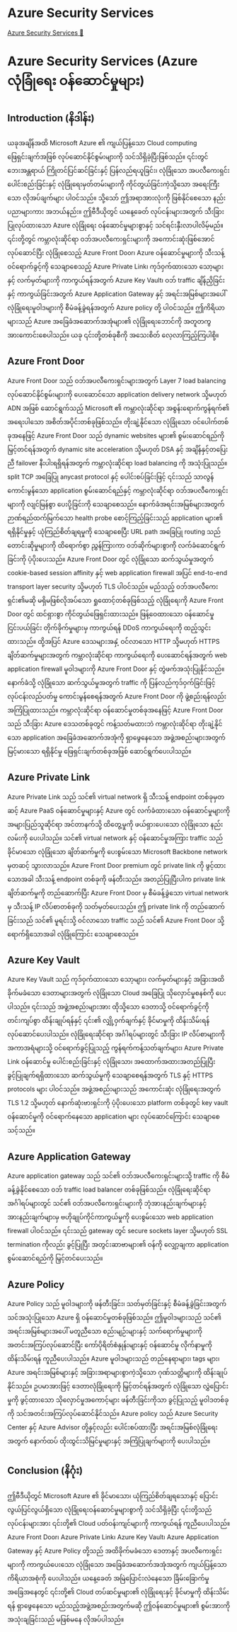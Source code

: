 # Azure Security Services

[Azure Security Services 🔗](https://www.coursera.org/learn/cybersecurity-management-and-compliance/lecture/fIU4W/azure-security-services)

# Azure Security Services (Azure လုံခြုံရေး ဝန်ဆောင်မှုများ)

## Introduction (နိဒါန်း)

ယခုအချိန်အထိ Microsoft Azure ၏ ကျယ်ပြန့်သော Cloud computing ဖြေရှင်းချက်အဖြစ် လုပ်ဆောင်နိုင်စွမ်းများကို သင်သိရှိခဲ့ပြီးဖြစ်သည်။ ၎င်းတွင် ဘေးအန္တရာယ် ကြိုတင်ပြင်ဆင်ခြင်းနှင့် ပြန်လည်ရယူခြင်း၊ လုံခြုံသော အပလီကေးရှင်း ပေါင်းစည်းခြင်းနှင့် လုံခြုံရေးမှတ်တမ်းများကို ကိုင်တွယ်ခြင်းကဲ့သို့သော အရေးကြီးသော လိုအပ်ချက်များ ပါဝင်သည်။ သို့သော် ဤအရာအားလုံးကို ဖြစ်နိုင်စေသော နည်းပညာများကား အဘယ်နည်း။ ဤဗီဒီယိုတွင် ယနေ့ခေတ် လုပ်ငန်းများအတွက် သီးခြားပြုလုပ်ထားသော Azure လုံခြုံရေး ဝန်ဆောင်မှုများစွာနှင့် သင်ရင်းနှီးလာပါလိမ့်မည်။ ၎င်းတို့တွင် ကမ္ဘာလုံးဆိုင်ရာ ဝဘ်အပလီကေးရှင်းများကို အကောင်းဆုံးဖြစ်အောင် လုပ်ဆောင်ပြီး လုံခြုံစေသည့် Azure Front Door၊ Azure ဝန်ဆောင်မှုများကို သီးသန့်ဝင်ရောက်ခွင့်ကို သေချာစေသည့် Azure Private Link၊ ကုဒ်ဝှက်ထားသော သော့များနှင့် လက်မှတ်များကို ကာကွယ်ရန်အတွက် Azure Key Vault၊ ဝဘ် traffic ချိန်ညှိခြင်းနှင့် ကာကွယ်ခြင်းအတွက် Azure Application Gateway နှင့် အရင်းအမြစ်များအပေါ် လုံခြုံရေးမူဝါဒများကို စီမံခန့်ခွဲရန်အတွက် Azure policy တို့ ပါဝင်သည်။ ဤကိရိယာများသည် Azure အခြေခံအဆောက်အအုံများ၏ လုံခြုံရေးဘောင်ကို အတူတကွ အားကောင်းစေပါသည်။ ယခု ၎င်းတို့တစ်ခုစီကို အသေးစိတ် လေ့လာကြည့်ကြပါစို့။

## Azure Front Door

Azure Front Door သည် ဝဘ်အပလီကေးရှင်းများအတွက် Layer 7 load balancing လုပ်ဆောင်နိုင်စွမ်းများကို ပေးဆောင်သော application delivery network သို့မဟုတ် ADN အဖြစ် ဆောင်ရွက်သည့် Microsoft ၏ ကမ္ဘာလုံးဆိုင်ရာ အစွန်းရောက်ကွန်ရက်၏ အရေးပါသော အစိတ်အပိုင်းတစ်ခုဖြစ်သည်။ တိုးချဲ့နိုင်သော လုံခြုံသော ဝင်ပေါက်တစ်ခုအနေဖြင့် Azure Front Door သည် dynamic websites များ၏ စွမ်းဆောင်ရည်ကို မြှင့်တင်ရန်အတွက် dynamic site acceleration သို့မဟုတ် DSA နှင့် အချိန်နှင့်တပြေးညီ failover နီးပါးရရှိရန်အတွက် ကမ္ဘာလုံးဆိုင်ရာ load balancing ကို အသုံးပြုသည်။ split TCP အခြေပြု anycast protocol နှင့် ပေါင်းစပ်ခြင်းဖြင့် ၎င်းသည် သာလွန်ကောင်းမွန်သော application စွမ်းဆောင်ရည်နှင့် ကမ္ဘာလုံးဆိုင်ရာ ဝဘ်အပလီကေးရှင်းများကို လျင်မြန်စွာ ပေးပို့ခြင်းကို သေချာစေသည်။ နောက်ခံအရင်းအမြစ်များအတွက် ဉာဏ်ရည်ထက်မြက်သော health probe စောင့်ကြည့်ခြင်းသည် application များ၏ ရရှိနိုင်မှုနှင့် ယုံကြည်စိတ်ချရမှုကို သေချာစေပြီး URL path အခြေပြု routing သည် တောင်းဆိုမှုများကို ထိရောက်စွာ ညွှန်ကြားကာ ဝဘ်ဆိုက်များစွာကို လက်ခံဆောင်ရွက်ခြင်းကို ပံ့ပိုးပေးသည်။ Azure Front Door တွင် လုံခြုံသော ဆက်သွယ်မှုအတွက် cookie-based session affinity နှင့် web application firewall အပြင် end-to-end transport layer security သို့မဟုတ် TLS ပါဝင်သည်။ မည်သည့် ဝဘ်အပလီကေးရှင်း၏မဆို မရှိမဖြစ်လိုအပ်သော ရှုထောင့်တစ်ခုဖြစ်သည့် လုံခြုံရေးကို Azure Front Door တွင် ထင်ရှားစွာ ကိုင်တွယ်ဖြေရှင်းထားသည်။ ဖြန့်ဝေထားသော ဝန်ဆောင်မှုငြင်းပယ်ခြင်း တိုက်ခိုက်မှုများမှ ကာကွယ်ရန် DDoS ကာကွယ်ရေးကို ထည့်သွင်းထားသည်။ ထို့အပြင် Azure ဒေသများအနှံ့ ဝင်လာသော HTTP သို့မဟုတ် HTTPS ချိတ်ဆက်မှုများအတွက် ကမ္ဘာလုံးဆိုင်ရာ ကာကွယ်ရေးကို ပေးဆောင်ရန်အတွက် web application firewall မူဝါဒများကို Azure Front Door နှင့် တွဲဖက်အသုံးပြုနိုင်သည်။ နောက်ခံသို့ လုံခြုံသော ဆက်သွယ်မှုအတွက် traffic ကို ပြန်လည်ကုဒ်ဝှက်ခြင်းဖြင့် လုပ်ငန်းလည်ပတ်မှု ကောင်းမွန်စေရန်အတွက် Azure Front Door ကို ဖွဲ့စည်းရန်လည်း အကြံပြုထားသည်။ ကမ္ဘာလုံးဆိုင်ရာ ဝန်ဆောင်မှုတစ်ခုအနေဖြင့် Azure Front Door သည် သီးခြား Azure ဒေသတစ်ခုတွင် ကန့်သတ်မထားဘဲ ကမ္ဘာလုံးဆိုင်ရာ တိုးချဲ့နိုင်သော application အခြေခံအဆောက်အအုံကို ရှာဖွေနေသော အဖွဲ့အစည်းများအတွက် မြင့်မားသော ရရှိနိုင်မှု ဖြေရှင်းချက်တစ်ခုအဖြစ် ဆောင်ရွက်ပေးပါသည်။

## Azure Private Link

Azure Private Link သည် သင်၏ virtual network ရှိ သီးသန့် endpoint တစ်ခုမှတဆင့် Azure PaaS ဝန်ဆောင်မှုများနှင့် Azure တွင် လက်ခံထားသော ဝန်ဆောင်မှုများကို အများပြည်သူဆိုင်ရာ အင်တာနက်သို့ ထိတွေ့မှုကို ဖယ်ရှားပေးသော လုံခြုံသော နည်းလမ်းကို ပေးပါသည်။ သင်၏ virtual network နှင့် ဝန်ဆောင်မှုအကြား traffic သည် ခိုင်မာသော လုံခြုံသော ချိတ်ဆက်မှုကို ပေးစွမ်းသော Microsoft Backbone network မှတဆင့် သွားလာသည်။ Azure Front Door premium တွင် private link ကို ဖွင့်ထားသောအခါ သီးသန့် endpoint တစ်ခုကို ဖန်တီးသည်။ အတည်ပြုပြီးပါက private link ချိတ်ဆက်မှုကို တည်ဆောက်ပြီး Azure Front Door မှ စီမံခန့်ခွဲသော virtual network မှ သီးသန့် IP လိပ်စာတစ်ခုကို သတ်မှတ်ပေးသည်။ ဤ private link ကို တည်ဆောက်ခြင်းသည် သင်၏ မူရင်းသို့ ဝင်လာသော traffic သည် သင်၏ Azure Front Door သို့ ရောက်ရှိသောအခါ လုံခြုံကြောင်း သေချာစေသည်။

## Azure Key Vault

Azure Key Vault သည် ကုဒ်ဝှက်ထားသော သော့များ၊ လက်မှတ်များနှင့် အခြားအထိခိုက်မခံသော ဒေတာများအတွက် လုံခြုံသော Cloud အခြေပြု သိုလှောင်မှုစနစ်ကို ပေးပါသည်။ ၎င်းသည် အဖွဲ့အစည်းများအား ထိုသို့သော ဒေတာသို့ ဝင်ရောက်ခွင့်ကို တင်းကျပ်စွာ ထိန်းချုပ်ရန်နှင့် ၎င်း၏ လျှို့ဝှက်ချက်နှင့် ခိုင်မာမှုကို ထိန်းသိမ်းရန် လုပ်ဆောင်ပေးပါသည်။ လုံခြုံရေးဆိုင်ရာ အင်္ဂါရပ်များတွင် သီးခြား IP လိပ်စာများကို အကာအရံများသို့ ဝင်ရောက်ခွင့်ပြုသည့် ကွန်ရက်ကန့်သတ်ချက်များ၊ Azure Private Link ဝန်ဆောင်မှု ပေါင်းစည်းခြင်းနှင့် လုံခြုံသော၊ အထောက်အထားအတည်ပြုပြီး ခွင့်ပြုချက်ရရှိထားသော ဆက်သွယ်မှုကို သေချာစေရန်အတွက် TLS နှင့် HTTPS protocols များ ပါဝင်သည်။ အဖွဲ့အစည်းများသည် အကောင်းဆုံး လုံခြုံရေးအတွက် TLS 1.2 သို့မဟုတ် နောက်ဆုံးဗားရှင်းကို ပံ့ပိုးပေးသော platform တစ်ခုတွင် key vault ဝန်ဆောင်မှုကို ဝင်ရောက်နေသော application များ လုပ်ဆောင်ကြောင်း သေချာစေသင့်သည်။

## Azure Application Gateway

Azure application gateway သည် သင်၏ ဝဘ်အပလီကေးရှင်းများသို့ traffic ကို စီမံခန့်ခွဲနိုင်စေသော ဝဘ် traffic load balancer တစ်ခုဖြစ်သည်။ လုံခြုံရေးဆိုင်ရာ အင်္ဂါရပ်များတွင် သင်၏ ဝဘ်အပလီကေးရှင်းများကို ဘုံအားနည်းချက်များနှင့် အားနည်းချက်များမှ ဗဟိုချုပ်ကိုင်ကာကွယ်မှုကို ပေးစွမ်းသော web application firewall ပါဝင်သည်။ ၎င်းသည် gateway တွင် secure sockets layer သို့မဟုတ် SSL termination ကိုလည်း ခွင့်ပြုပြီး အတွင်းဆာဗာများ၏ ဝန်ကို လျှော့ချကာ application စွမ်းဆောင်ရည်ကို မြှင့်တင်ပေးသည်။

## Azure Policy

Azure Policy သည် မူဝါဒများကို ဖန်တီးခြင်း၊ သတ်မှတ်ခြင်းနှင့် စီမံခန့်ခွဲခြင်းအတွက် သင်အသုံးပြုသော Azure ရှိ ဝန်ဆောင်မှုတစ်ခုဖြစ်သည်။ ဤမူဝါဒများသည် သင်၏ အရင်းအမြစ်များအပေါ် မတူညီသော စည်းမျဉ်းများနှင့် သက်ရောက်မှုများကို အတင်းအကြပ်လုပ်ဆောင်ပြီး ကော်ပိုရိတ်စံနှုန်းများနှင့် ဝန်ဆောင်မှု လိုက်နာမှုကို ထိန်းသိမ်းရန် ကူညီပေးပါသည်။ Azure မူဝါဒများသည် တည်နေရာများ၊ tags များ၊ Azure အရင်းအမြစ်များနှင့် အခြားအရာများစွာကဲ့သို့သော ဂုဏ်သတ္တိများကို ထိန်းချုပ်နိုင်သည်။ ဥပမာအားဖြင့် ဒေတာလုံခြုံရေးကို မြှင့်တင်ရန်အတွက် လုံခြုံသော လွှဲပြောင်းမှုကို ဖွင့်ထားသော သိုလှောင်မှုအကောင့်များ ဖန်တီးခြင်းကိုသာ ခွင့်ပြုသည့် မူဝါဒတစ်ခုကို သင်အတင်းအကြပ်လုပ်ဆောင်နိုင်သည်။ Azure policy သည် Azure Security Center နှင့် Azure Advisor တို့နှင့်လည်း ပေါင်းစပ်ထားပြီး အရင်းအမြစ်လုံခြုံရေးအတွက် နောက်ထပ် ထိုးထွင်းသိမြင်မှုများနှင့် အကြံပြုချက်များကို ပေးပါသည်။

## Conclusion (နိဂုံး)

ဤဗီဒီယိုတွင် Microsoft Azure ၏ ခိုင်မာသော၊ ယုံကြည်စိတ်ချရသောနှင့် ပြောင်းလွယ်ပြင်လွယ်ရှိသော လုံခြုံရေးဝန်ဆောင်မှုများစွာကို သင်သိရှိခဲ့ပြီး ၎င်းတို့သည် လုပ်ငန်းများအား ၎င်းတို့၏ Cloud ပတ်ဝန်းကျင်များကို ကာကွယ်ရန် ကူညီပေးပါသည်။ Azure Front Door၊ Azure Private Link၊ Azure Key Vault၊ Azure Application Gateway နှင့် Azure Policy တို့သည် အထိခိုက်မခံသော ဒေတာနှင့် အပလီကေးရှင်းများကို ကာကွယ်ပေးသော လုံခြုံသော အခြေခံအဆောက်အအုံအတွက် ကျယ်ပြန့်သော ကိရိယာအစုံကို ပေးပါသည်။ ယနေ့ခေတ် အမြဲပြောင်းလဲနေသော ခြိမ်းခြောက်မှု အခြေအနေတွင် ၎င်းတို့၏ Cloud တပ်ဆင်မှုများ၏ လုံခြုံရေးနှင့် ခိုင်မာမှုကို ထိန်းသိမ်းရန် ရှာဖွေနေသော မည်သည့်အဖွဲ့အစည်းအတွက်မဆို ဤဝန်ဆောင်မှုများ၏ စွမ်းအားကို အသုံးချခြင်းသည် မဖြစ်မနေ လိုအပ်ပါသည်။

